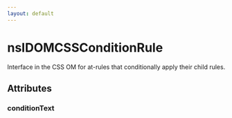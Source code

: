 ```yaml
---
layout: default
---
```


# nsIDOMCSSConditionRule #

Interface in the CSS OM for at-rules that conditionally apply their
child rules.


## Attributes ##

### conditionText ###
